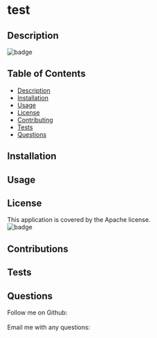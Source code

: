 
# test

## Description
![badge](https://img.shields.io/badge/license-Apache-blue)<br />


## Table of Contents
- [Description](#description)
- [Installation](#installation)
- [Usage](#usage)
- [License](#license)
- [Contributing](#contributing)
- [Tests](#tests)
- [Questions](#questions)

## Installation


## Usage


## License
This application is covered by the Apache license. 
<br />
![badge](https://img.shields.io/badge/license-Apache-blue)

## Contributions


## Tests


## Questions
Follow me on Github: [](https://github.com/)<br />
<br />
Email me with any questions: 
